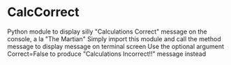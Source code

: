 # CalcCorrect
Python module to display silly "Calculations Correct" message on the console, a la "The Martian"
Simply import this module and call the method message to display message on terminal screen
Use the optional argument Correct=False to produce "Calculations Incorrect!!" message instead

